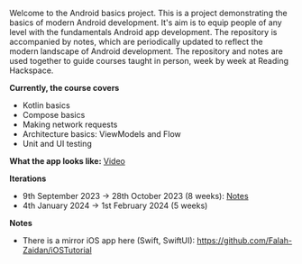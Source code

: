 Welcome to the Android basics project. This is a project demonstrating the basics of modern Android development. It's aim is to equip people of any level with the fundamentals Android app development. The repository is accompanied by notes, which are periodically updated to reflect the modern landscape of Android development. The repository and notes are used together to guide courses taught in person, week by week at Reading Hackspace.

**Currently, the course covers**
  - Kotlin basics
  - Compose basics
  - Making network requests
  - Architecture basics: ViewModels and Flow
  - Unit and UI testing

**What the app looks like:** 
[Video](https://github.com/user-attachments/assets/44b179ba-e6ec-4d6d-9b94-8ccff67b00e8)


**Iterations**
  - 9th September 2023 -> 28th October 2023 (8 weeks): [Notes](https://github.com/user-attachments/files/17689543/Coding.course.notes.pdf)
  - 4th January 2024 -> 1st February 2024 (5 weeks)  

**Notes**
  - There is a mirror iOS app here (Swift, SwiftUI): https://github.com/Falah-Zaidan/iOSTutorial 
